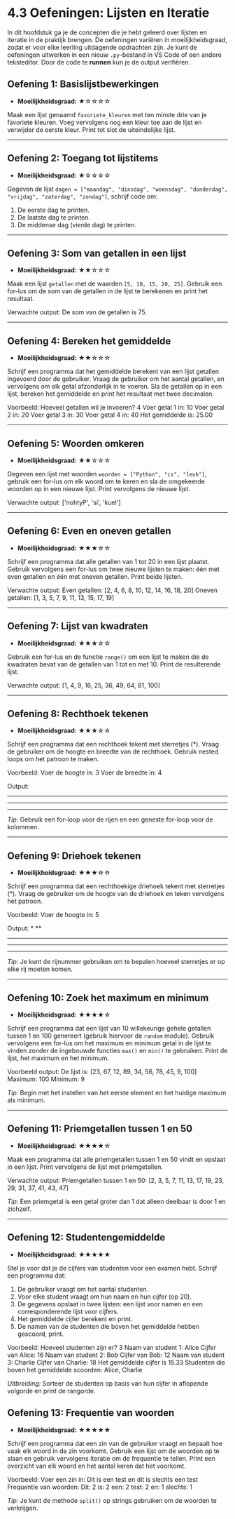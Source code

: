 # 4.3 Oefeningen: Lijsten en Iteratie

In dit hoofdstuk ga je de concepten die je hebt geleerd over lijsten en iteratie in de praktijk brengen. De oefeningen variëren in moeilijkheidsgraad, zodat er voor elke leerling uitdagende opdrachten zijn. Je kunt de oefeningen uitwerken in een nieuw `.py`-bestand in VS Code of een andere teksteditor. Door de code te **runnen** kun je de output verifiëren.

## Oefening 1: Basislijstbewerkingen
* **Moeilijkheidsgraad:** ★☆☆☆☆

Maak een lijst genaamd `favoriete_kleuren` met ten minste drie van je favoriete kleuren. Voeg vervolgens nog een kleur toe aan de lijst en verwijder de eerste kleur. Print tot slot de uiteindelijke lijst.

---

## Oefening 2: Toegang tot lijstitems
* **Moeilijkheidsgraad:** ★☆☆☆☆

Gegeven de lijst `dagen = ["maandag", "dinsdag", "woensdag", "donderdag", "vrijdag", "zaterdag", "zondag"]`, schrijf code om:
1. De eerste dag te printen.
2. De laatste dag te printen.
3. De middense dag (vierde dag) te printen.

---

## Oefening 3: Som van getallen in een lijst
* **Moeilijkheidsgraad:** ★★☆☆☆

Maak een lijst `getallen` met de waarden `[5, 10, 15, 20, 25]`. Gebruik een for-lus om de som van de getallen in de lijst te berekenen en print het resultaat.

Verwachte output: De som van de getallen is 75.


---

## Oefening 4: Bereken het gemiddelde
* **Moeilijkheidsgraad:** ★★☆☆☆

Schrijf een programma dat het gemiddelde berekent van een lijst getallen ingevoerd door de gebruiker. Vraag de gebruiker om het aantal getallen, en vervolgens om elk getal afzonderlijk in te voeren. Sla de getallen op in een lijst, bereken het gemiddelde en print het resultaat met twee decimalen.

Voorbeeld:
Hoeveel getallen wil je invoeren? 4
Voer getal 1 in: 10
Voer getal 2 in: 20
Voer getal 3 in: 30
Voer getal 4 in: 40
Het gemiddelde is: 25.00

---

## Oefening 5: Woorden omkeren
* **Moeilijkheidsgraad:** ★★☆☆☆

Gegeven een lijst met woorden `woorden = ["Python", "is", "leuk"]`, gebruik een for-lus om elk woord om te keren en sla de omgekeerde woorden op in een nieuwe lijst. Print vervolgens de nieuwe lijst.

Verwachte output: ['nohtyP', 'si', 'kuel']

---

## Oefening 6: Even en oneven getallen
* **Moeilijkheidsgraad:** ★★★☆☆

Schrijf een programma dat alle getallen van 1 tot 20 in een lijst plaatst. Gebruik vervolgens een for-lus om twee nieuwe lijsten te maken: één met even getallen en één met oneven getallen. Print beide lijsten.

Verwachte output:
Even getallen: [2, 4, 6, 8, 10, 12, 14, 16, 18, 20]
Oneven getallen: [1, 3, 5, 7, 9, 11, 13, 15, 17, 19]

---

## Oefening 7: Lijst van kwadraten
* **Moeilijkheidsgraad:** ★★★☆☆

Gebruik een for-lus en de functie `range()` om een lijst te maken die de kwadraten bevat van de getallen van 1 tot en met 10. Print de resulterende lijst.

Verwachte output: [1, 4, 9, 16, 25, 36, 49, 64, 81, 100]

---

## Oefening 8: Rechthoek tekenen
* **Moeilijkheidsgraad:** ★★★☆☆

Schrijf een programma dat een rechthoek tekent met sterretjes (*). Vraag de gebruiker om de hoogte en breedte van de rechthoek. Gebruik nested loops om het patroon te maken.

Voorbeeld:
Voer de hoogte in: 3
Voer de breedte in: 4

Output:
****
****
****

*Tip:* Gebruik een for-loop voor de rijen en een geneste for-loop voor de kolommen.

---

## Oefening 9: Driehoek tekenen
* **Moeilijkheidsgraad:** ★★★☆☆

Schrijf een programma dat een rechthoekige driehoek tekent met sterretjes (*). Vraag de gebruiker om de hoogte van de driehoek en teken vervolgens het patroon.

Voorbeeld:
Voer de hoogte in: 5

Output:
*
**
***
****
*****

*Tip:* Je kunt de rijnummer gebruiken om te bepalen hoeveel sterretjes er op elke rij moeten komen.

---

## Oefening 10: Zoek het maximum en minimum
* **Moeilijkheidsgraad:** ★★★★☆

Schrijf een programma dat een lijst van 10 willekeurige gehele getallen tussen 1 en 100 genereert (gebruik hiervoor de `random` module). Gebruik vervolgens een for-lus om het maximum en minimum getal in de lijst te vinden zonder de ingebouwde functies `max()` en `min()` te gebruiken. Print de lijst, het maximum en het minimum.

Voorbeeld output:
De lijst is: [23, 67, 12, 89, 34, 56, 78, 45, 9, 100]
Maximum: 100
Minimum: 9


*Tip:* Begin met het instellen van het eerste element en het huidige maximum als minimum.

---

## Oefening 11: Priemgetallen tussen 1 en 50
* **Moeilijkheidsgraad:** ★★★★☆

Maak een programma dat alle priemgetallen tussen 1 en 50 vindt en opslaat in een lijst. Print vervolgens de lijst met priemgetallen.

Verwachte output:
Priemgetallen tussen 1 en 50: [2, 3, 5, 7, 11, 13, 17, 19, 23, 29, 31, 37, 41, 43, 47]


*Tip:* Een priemgetal is een getal groter dan 1 dat alleen deelbaar is door 1 en zichzelf.

---

## Oefening 12: Studentengemiddelde
* **Moeilijkheidsgraad:** ★★★★★

Stel je voor dat je de cijfers van studenten voor een examen hebt. Schrijf een programma dat:

1. De gebruiker vraagt om het aantal studenten.
2. Voor elke student vraagt om hun naam en hun cijfer (op 20).
3. De gegevens opslaat in twee lijsten: een lijst voor namen en een corresponderende lijst voor cijfers.
4. Het gemiddelde cijfer berekent en print.
5. De namen van de studenten die boven het gemiddelde hebben gescoord, print.

Voorbeeld:
Hoeveel studenten zijn er? 3
Naam van student 1: Alice
Cijfer van Alice: 16
Naam van student 2: Bob
Cijfer van Bob: 12
Naam van student 3: Charlie
Cijfer van Charlie: 18
Het gemiddelde cijfer is 15.33
Studenten die boven het gemiddelde scoorden: Alice, Charlie

*Uitbreiding:* Sorteer de studenten op basis van hun cijfer in aflopende volgorde en print de rangorde.

## Oefening 13: Frequentie van woorden
* **Moeilijkheidsgraad:** ★★★★★

Schrijf een programma dat een zin van de gebruiker vraagt en bepaalt hoe vaak elk woord in de zin voorkomt. Gebruik een lijst om de woorden op te slaan en gebruik vervolgens iteratie om de frequentie te tellen. Print een overzicht van elk woord en het aantal keren dat het voorkomt.

Voorbeeld:
Voer een zin in: Dit is een test en dit is slechts een test
Frequentie van woorden:
Dit: 2
is: 2
een: 2
test: 2
en: 1
slechts: 1

*Tip:* Je kunt de methode `split()` op strings gebruiken om de woorden te verkrijgen.
